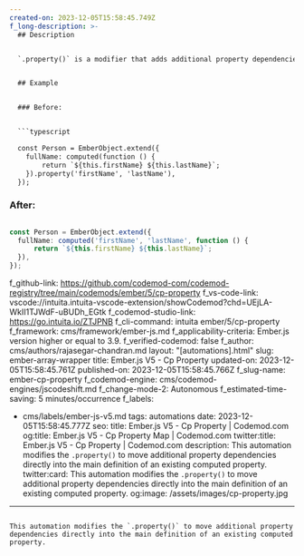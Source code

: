 ```yaml
---
created-on: 2023-12-05T15:58:45.749Z
f_long-description: >-
  ## Description


  `.property()` is a modifier that adds additional property dependencies to an existing computed property. This codemod moves the dependencies to the main computed property definition.


  ## Example


  ### Before:


  ```typescript

  const Person = EmberObject.extend({
  	fullName: computed(function () {
  		return `${this.firstName} ${this.lastName}`;
  	}).property('firstName', 'lastName'),
  });

  ```


  ### After:


  ```typescript

  const Person = EmberObject.extend({
  	fullName: computed('firstName', 'lastName', function () {
  		return `${this.firstName} ${this.lastName}`;
  	}),
  });

  ```
f_github-link: https://github.com/codemod-com/codemod-registry/tree/main/codemods/ember/5/cp-property
f_vs-code-link: vscode://intuita.intuita-vscode-extension/showCodemod?chd=UEjLA-WkII1TJWdF-uBUDh_EGtk
f_codemod-studio-link: https://go.intuita.io/ZTJPNB
f_cli-command: intuita ember/5/cp-property
f_framework: cms/framework/ember-js.md
f_applicability-criteria: Ember.js version higher or equal to 3.9.
f_verified-codemod: false
f_author: cms/authors/rajasegar-chandran.md
layout: "[automations].html"
slug: ember-array-wrapper
title: Ember.js V5 - Cp Property
updated-on: 2023-12-05T15:58:45.761Z
published-on: 2023-12-05T15:58:45.766Z
f_slug-name: ember-cp-property
f_codemod-engine: cms/codemod-engines/jscodeshift.md
f_change-mode-2: Autonomous
f_estimated-time-saving: 5 minutes/occurrence
f_labels:
  - cms/labels/ember-js-v5.md
tags: automations
date: 2023-12-05T15:58:45.777Z
seo:
  title: Ember.js V5 - Cp Property | Codemod.com
  og:title: Ember.js V5 - Cp Property Map | Codemod.com
  twitter:title: Ember.js V5 - Cp Property | Codemod.com
  description: This automation modifies the `.property()` to move additional
    property dependencies directly into the main definition of an existing
    computed property.
  twitter:card: This automation modifies the `.property()` to move additional
    property dependencies directly into the main definition of an existing
    computed property.
  og:image: /assets/images/cp-property.jpg
---
```

This automation modifies the `.property()` to move additional property dependencies directly into the main definition of an existing computed property.